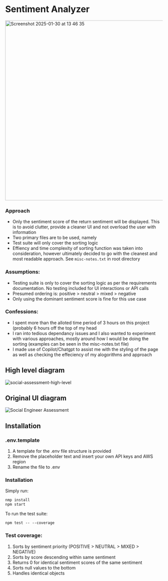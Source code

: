 # Sentiment Analyzer
<img width="575" alt="Screenshot 2025-01-30 at 13 46 35" src="https://github.com/user-attachments/assets/10ba5fa5-7fd0-485c-a1f6-9f03055b039d" />

### Approach
 - Only the sentiment score of the return sentiment will be displayed. This is to avoid clutter, provide a cleaner UI and not overload the user with information
 - Two primary files are to be used, namely
 - Test suite will only cover the sorting logic
 - Effiency and time complexity of sorting function was taken into consideration, however ultimately decided to go with the cleanest and most readable approach. See `misc-notes.txt` in root directory
### Assumptions:
 - Testing suite is only to cover the sorting logic as per the requirements documentation. No testing included for UI interactions or API calls
 - Presumed ordering is: positive > neutral > mixed > negative
 - Only using the dominant sentiment score is fine for this use case
### Confessions:
 - I spent more than the alloted time period of 3 hours on this project (probably 6 hours off the top of my head
 - I ran into tedious dependancy issues and I also wanted to experiment with various approaches, mostly around how I would be doing the sorting (examples can be seen in the misc-notes.txt file)
 - I made use of Copilot/Chatgpt to assist me with the styling of the page as well as checking the effeciency of my alogorithms and approach

## High level diagram
![social-assessment-high-level](https://github.com/user-attachments/assets/ee506868-9a36-41ef-b81a-707b03ef4c9c)

## Original UI diagram
![Social Engineer Assessment](https://github.com/user-attachments/assets/64a8d4de-9327-4b29-bfcb-4dbdf20ceed0)

## Installation
### .env.template
 1. A template for the .env file structure is provided
 2. Remove the placeholder text and insert your own API keys and AWS region
 3. Rename the file to .env
### Installation
Simply run:

    nmp install
    npm start
To run the test suite:

    npm test -- --coverage
### Test coverage:
1. Sorts by sentiment priority (POSITIVE > NEUTRAL > MIXED > NEGATIVE)
2. Sorts by score descending within same sentiment
3. Returns 0 for identical sentiment scores of the same sentiment
4. Sorts null values to the bottom
5. Handles identical objects
